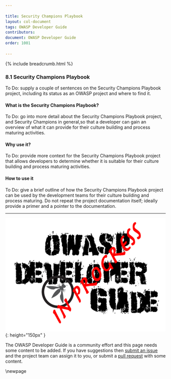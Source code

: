 ```yaml
---

title: Security Champions Playbook
layout: col-document
tags: OWASP Developer Guide
contributors:
document: OWASP Developer Guide
order: 1001

---
```


{% include breadcrumb.html %}

### 8.1 Security Champions Playbook

To Do: supply a couple of sentences on the Security Champions Playbook project,
including its status as an OWASP project and where to find it.

#### What is the Security Champions Playbook?

To Do: go into more detail about the Security Champions Playbook project,
and Security Champions in general,so that a developer can gain an overview of what it can provide
for their culture building and process maturing activities.

#### Why use it?

To Do: provide more context for the Security Champions Playbook project that allows developers
to determine whether it is suitable for their culture building and process maturing activities.

#### How to use it

To Do: give a brief outline of how the Security Champions Playbook project can be used by the development teams
for their culture building and process maturing.
Do not repeat the project documentation itself; ideally provide a primer and a pointer to the documentation.

----

![Developer Guide](../assets/images/dg_wip.png "OWASP Developer Guide"){: height="150px" }

The OWASP Developer Guide is a community effort and this page needs some content to be added.
If you have suggestions then [submit an issue][issue1001] and the project team can assign it to you,
or submit a [pull request][pr] with some content.

[issue1001]: https://github.com/OWASP/www-project-developer-guide/issues/new?labels=enhancement&template=request.md&title=Update:%2010-culture-building-process-maturing/01-security-champions-playbook
[pr]: https://github.com/OWASP/www-project-developer-guide/pulls

\newpage
